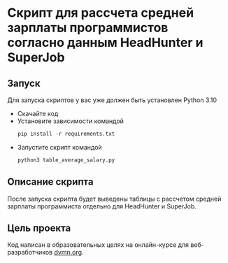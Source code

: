 # Скрипт для рассчета средней зарплаты программистов согласно данным HeadHunter и SuperJob

## Запуск  

Для запуска скриптов у вас уже должен быть установлен Python 3.10

- Скачайте код
- Установите зависимости командой  
  ```python
  pip install -r requirements.txt
  ```
- Запустите скрипт командой  
  ```python
  python3 table_average_salary.py
  ```

## Описание скрипта
После запуска скрипта будет выведены таблицы с рассчетом средней зарплаты программиста отдельно для HeadHunter и SuperJob.


## Цель проекта

Код написан в образовательных целях на онлайн-курсе для веб-разработчиков [dvmn.org](https://dvmn.org/).
